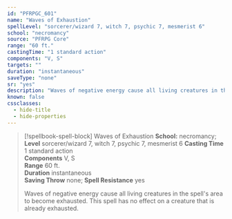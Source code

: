 ```yaml
---
id: "PFRPGC_601"
name: "Waves of Exhaustion"
spellLevel: "sorcerer/wizard 7, witch 7, psychic 7, mesmerist 6"
school: "necromancy"
source: "PFRPG Core"
range: "60 ft."
castingTime: "1 standard action"
components: "V, S"
targets: ""
duration: "instantaneous"
saveType: "none"
sr: "yes"
description: "Waves of negative energy cause all living creatures in the spell's area to become exhausted. This spell has no effect on a creature that is already exhausted."
known: false
cssclasses:
  - hide-title
  - hide-properties
---
```


> [!spellbook-spell-block] Waves of Exhaustion
> **School:** necromancy; **Level** sorcerer/wizard 7, witch 7, psychic 7, mesmerist 6
> **Casting Time** 1 standard action  
> **Components** V, S  
> **Range** 60 ft.  
> **Duration** instantaneous  
> **Saving Throw** none; **Spell Resistance** yes
> 
> Waves of negative energy cause all living creatures in the spell's area to become exhausted. This spell has no effect on a creature that is already exhausted.